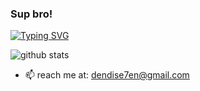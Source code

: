 ### Sup bro!


[![Typing SVG](https://readme-typing-svg.herokuapp.com?font=comfortaa&color=0095f6&size=32&width=500&lines=I+believe+in+magic;I+see+it+in+your+eyes)](https://git.io/typing-svg)

<!-- ![Dendoink's GitHub stats](https://github-readme-stats.vercel.app/api?username=dendoink&show_icons=true&theme=tokyonight) -->
<!-- ![Dendoink's github stats](https://github-readme-stats.vercel.app/api?username=dendoink&show_icons=true&theme=tokyonight) -->
<picture decoding="async" loading="lazy">
  <source media="(prefers-color-scheme: light)" srcset="https://pixel-profile.vercel.app/api/github-stats?username=dendoink&theme=summer">
  <source media="(prefers-color-scheme: dark)" srcset="https://pixel-profile.vercel.app/api/github-stats?username=dendoink&screen_effect=true&theme=blue_chill">
  <img alt="github stats" src="https://pixel-profile.vercel.app/api/github-stats?username=dendoink&theme=summer">
</picture>

- 📫 reach me at: <dendise7en@gmail.com>

<!--
**dendoink/dendoink** is a ✨ _special_ ✨ repository because its `README.md` (this file) appears on your GitHub profile.

Here are some ideas to get you started:

- 🔭 I’m currently working on ...

- 👯 I’m looking to collaborate on ...
- 🤔 I’m looking for help with ...
- 💬 Ask me about ...
- 📫 How to reach me: ...
- 😄 Pronouns: ...
- ⚡ Fun fact: ...
-->
